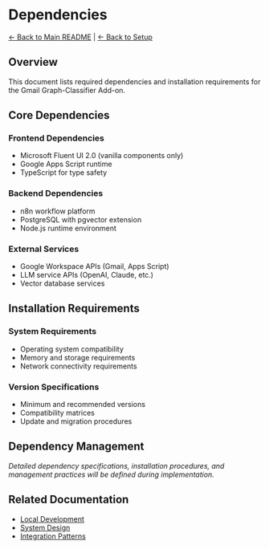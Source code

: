 # Dependencies

[← Back to Main README](../../README.md) | [← Back to Setup](local-development.md)

## Overview

This document lists required dependencies and installation requirements for the Gmail Graph-Classifier Add-on.

## Core Dependencies

### Frontend Dependencies
- Microsoft Fluent UI 2.0 (vanilla components only)
- Google Apps Script runtime
- TypeScript for type safety

### Backend Dependencies
- n8n workflow platform
- PostgreSQL with pgvector extension
- Node.js runtime environment

### External Services
- Google Workspace APIs (Gmail, Apps Script)
- LLM service APIs (OpenAI, Claude, etc.)
- Vector database services

## Installation Requirements

### System Requirements
- Operating system compatibility
- Memory and storage requirements
- Network connectivity requirements

### Version Specifications
- Minimum and recommended versions
- Compatibility matrices
- Update and migration procedures

## Dependency Management

*Detailed dependency specifications, installation procedures, and management practices will be defined during implementation.*

## Related Documentation

- [Local Development](local-development.md)
- [System Design](../architecture/system-design.md)
- [Integration Patterns](../architecture/integration-patterns.md)